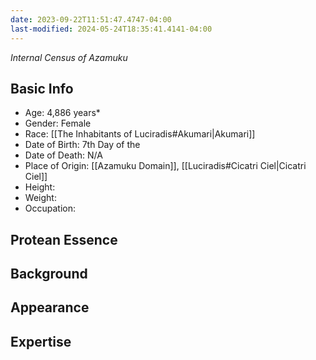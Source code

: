 ```yaml
---
date: 2023-09-22T11:51:47.4747-04:00
last-modified: 2024-05-24T18:35:41.4141-04:00
---
```

*Internal Census of Azamuku*
## Basic Info
- Age: 4,886 years*
- Gender: Female
- Race: [[The Inhabitants of Luciradis#Akumari|Akumari]]
- Date of Birth: 7th Day of the 
- Date of Death: N/A
- Place of Origin: [[Azamuku Domain]], [[Luciradis#Cicatri Ciel|Cicatri Ciel]]
- Height: 
- Weight:
- Occupation: 

## Protean Essence

## Background

## Appearance

## Expertise
